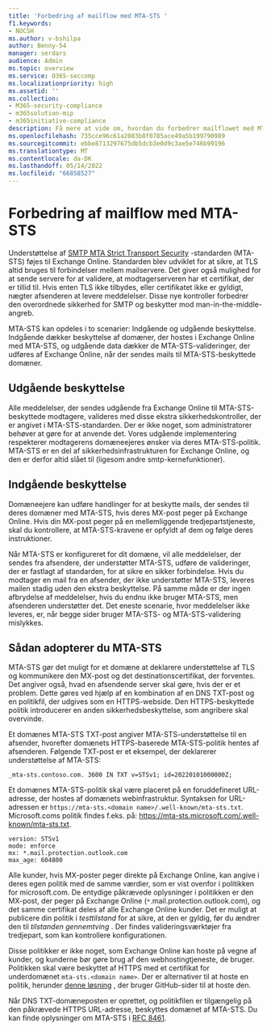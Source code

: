```yaml
---
title: 'Forbedring af mailflow med MTA-STS '
f1.keywords:
- NOCSH
ms.author: v-bshilpa
author: Benny-54
manager: serdars
audience: Admin
ms.topic: overview
ms.service: O365-seccomp
ms.localizationpriority: high
ms.assetid: ''
ms.collection:
- M365-security-compliance
- m365solution-mip
- m365initiative-compliance
description: Få mere at vide om, hvordan du forbedrer mailflowet med MTA-STS.
ms.openlocfilehash: 735cce96c61a2083b8f0785ace49a5b199790989
ms.sourcegitcommit: ebbe8713297675db5dcb3e0d9c3ae5e746b99196
ms.translationtype: MT
ms.contentlocale: da-DK
ms.lasthandoff: 05/14/2022
ms.locfileid: "66858527"
---
```

# <a name="enhancing-mail-flow-with-mta-sts"></a>Forbedring af mailflow med MTA-STS

Understøttelse af [SMTP MTA Strict Transport Security](https://datatracker.ietf.org/doc/html/rfc8461) -standarden (MTA-STS) føjes til Exchange Online. Standarden blev udviklet for at sikre, at TLS altid bruges til forbindelser mellem mailservere. Det giver også mulighed for at sende servere for at validere, at modtagerserveren har et certifikat, der er tillid til. Hvis enten TLS ikke tilbydes, eller certifikatet ikke er gyldigt, nægter afsenderen at levere meddelelser. Disse nye kontroller forbedrer den overordnede sikkerhed for SMTP og beskytter mod man-in-the-middle-angreb.

MTA-STS kan opdeles i to scenarier: Indgående og udgående beskyttelse. Indgående dækker beskyttelse af domæner, der hostes i Exchange Online med MTA-STS, og udgående data dækker de MTA-STS-valideringer, der udføres af Exchange Online, når der sendes mails til MTA-STS-beskyttede domæner.

## <a name="outbound-protection"></a>Udgående beskyttelse

Alle meddelelser, der sendes udgående fra Exchange Online til MTA-STS-beskyttede modtagere, valideres med disse ekstra sikkerhedskontroller, der er angivet i MTA-STS-standarden. Der er ikke noget, som administratorer behøver at gøre for at anvende det. Vores udgående implementering respekterer modtagerens domæneejeres ønsker via deres MTA-STS-politik. MTA-STS er en del af sikkerhedsinfrastrukturen for Exchange Online, og den er derfor altid slået til (ligesom andre smtp-kernefunktioner).

## <a name="inbound-protection"></a>Indgående beskyttelse

Domæneejere kan udføre handlinger for at beskytte mails, der sendes til deres domæner med MTA-STS, hvis deres MX-post peger på Exchange Online. Hvis din MX-post peger på en mellemliggende tredjepartstjeneste, skal du kontrollere, at MTA-STS-kravene er opfyldt af dem og følge deres instruktioner.

Når MTA-STS er konfigureret for dit domæne, vil alle meddelelser, der sendes fra afsendere, der understøtter MTA-STS, udføre de valideringer, der er fastlagt af standarden, for at sikre en sikker forbindelse. Hvis du modtager en mail fra en afsender, der ikke understøtter MTA-STS, leveres mailen stadig uden den ekstra beskyttelse. På samme måde er der ingen afbrydelse af meddelelser, hvis du endnu ikke bruger MTA-STS, men afsenderen understøtter det. Det eneste scenarie, hvor meddelelser ikke leveres, er, når begge sider bruger MTA-STS- og MTA-STS-validering mislykkes.

## <a name="how-to-adopt-mta-sts"></a>Sådan adopterer du MTA-STS

MTA-STS gør det muligt for et domæne at deklarere understøttelse af TLS og kommunikere den MX-post og det destinationscertifikat, der forventes. Det angiver også, hvad en afsendende server skal gøre, hvis der er et problem. Dette gøres ved hjælp af en kombination af en DNS TXT-post og en politikfil, der udgives som en HTTPS-webside. Den HTTPS-beskyttede politik introducerer en anden sikkerhedsbeskyttelse, som angribere skal overvinde.

Et domænes MTA-STS TXT-post angiver MTA-STS-understøttelse til en afsender, hvorefter domænets HTTPS-baserede MTA-STS-politik hentes af afsenderen. Følgende TXT-post er et eksempel, der deklarerer understøttelse af MTA-STS:

`_mta-sts.contoso.com. 3600 IN TXT v=STSv1; id=20220101000000Z;`

Et domænes MTA-STS-politik skal være placeret på en foruddefineret URL-adresse, der hostes af domænets webinfrastruktur. Syntaksen for URL-adressen er `https://mta-sts.<domain name>/.well-known/mta-sts.txt`. Microsoft.coms politik findes f.eks. på: <https://mta-sts.microsoft.com/.well-known/mta-sts.txt>.

```text
version: STSv1
mode: enforce
mx: *.mail.protection.outlook.com
max_age: 604800
```

Alle kunder, hvis MX-poster peger direkte på Exchange Online, kan angive i deres egen politik med de samme værdier, som er vist ovenfor i politikken for microsoft.com. De entydige påkrævede oplysninger i politikken er den MX-post, der peger på Exchange Online (`*`.mail.protection.outlook.com), og det samme certifikat deles af alle Exchange Online kunder. Det er muligt at publicere din politik i *testtilstand* for at sikre, at den er gyldig, før du ændrer den til *tilstanden gennemtving* . Der findes valideringsværktøjer fra tredjepart, som kan kontrollere konfigurationen.

Disse politikker er ikke noget, som Exchange Online kan hoste på vegne af kunder, og kunderne bør gøre brug af den webhostingtjeneste, de bruger. Politikken skal være beskyttet af HTTPS med et certifikat for underdomænet `mta-sts.<domain name>`. Der er alternativer til at hoste en politik, herunder [denne løsning](https://github.com/jpawlowski/mta-sts.template) , der bruger GitHub-sider til at hoste den.

Når DNS TXT-domæneposten er oprettet, og politikfilen er tilgængelig på den påkrævede HTTPS URL-adresse, beskyttes domænet af MTA-STS. Du kan finde oplysninger om MTA-STS i [RFC 8461](https://datatracker.ietf.org/doc/html/rfc8461).
